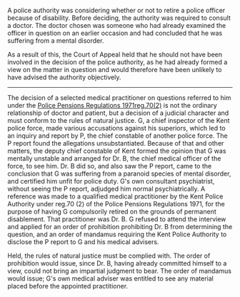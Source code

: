 A police authority was considering whether or not to retire a police officer because of disability. Before deciding, the authority was required to consult a doctor. The doctor chosen was someone who had already examined the officer in question on an earlier occasion and had concluded that he was suffering from a mental disorder.

As a result of this, the Court of Appeal held that he should not have been involved in the decision of the police authority, as he had already formed a view on the matter in question and would therefore have been unlikely to have advised the authority objectively.

---

The decision of a selected medical practitioner on questions referred to him under the [Police Pensions Regulations 1971reg.70(2)](https://uk.westlaw.com/Document/I44E3B5B0B2FE11E68AE1963EC8A6EEB2/View/FullText.html?originationContext=document&transitionType=DocumentItem&ppcid=0d99ee4c21f640ad99b9b30ae6fbbbc8&contextData=(sc.Default)) is not the ordinary relationship of doctor and patient, but a decision of a judicial character and must conform to the rules of natural justice. G, a chief inspector of the Kent police force, made various accusations against his superiors, which led to an inquiry and report by P, the chief constable of another police force. The P report found the allegations unsubstantiated. Because of that and other matters, the deputy chief constable of Kent formed the opinion that G was mentally unstable and arranged for Dr. B, the chief medical officer of the force, to see him. Dr. B did so, and also saw the P report, came to the conclusion that G was suffering from a paranoid species of mental disorder, and certified him unfit for police duty. G's own consultant psychiatrist, without seeing the P report, adjudged him normal psychiatrically. A reference was made to a qualified medical practitioner by the Kent Police Authority under reg.70 (2) of the Police Pensions Regulations 1971, for the purpose of having G compulsorily retired on the grounds of permanent disablement. That practitioner was Dr. B. G refused to attend the interview and applied for an order of prohibition prohibiting Dr. B from determining the question, and an order of mandamus requiring the Kent Police Authority to disclose the P report to G and his medical advisers.

Held, the rules of natural justice must be complied with. The order of prohibition would issue, since Dr. B, having already committed himself to a view, could not bring an impartial judgment to bear. The order of mandamus would issue; G's own medical adviser was entitled to see any material placed before the appointed practitioner.